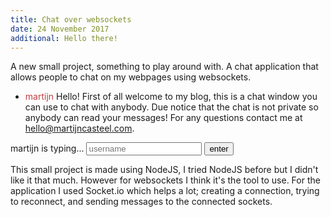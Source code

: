 ```yaml
---
title: Chat over websockets
date: 24 November 2017
additional: Hello there!
---
```


A new small project, something to play around with. A chat application that allows people to chat on my webpages using websockets.

<template class="message">
  <li>
    <span style="color: {2}" class="name">{0}</span>
    <span style="border-color: {2}" class="message">{1}</span>
  </li>
</template>

<template class="event">
  <li>
    <span class="event">{0}</span>
  </li>
</template>

<div class="chat-window">
  <div class="header">
    <span class="bullet bullet-close"></span>
    <span class="bullet bullet-minimize"></span>
    <span class="bullet bullet-maximize"></span>
  </div>

  <div class="body">
    <ul>
      <li>
        <span style="color: hsl(359, 50%, 50%)" class="name">martijn</span>
        <span style="border-color: hsl(359, 50%, 50%)" class="message">Hello! First of all welcome to my blog, this is a chat window you can use to chat with anybody. Due notice that the chat is not private so anybody can read your messages! For any questions contact me at <a href="mailto:hello@martijncasteel.com">hello@martijncasteel.com</a>.</span>
      </li>
    </ul>
  </div>

  <form class="terminal">
    <span>martijn is typing...</span>
    <input name="message" class="message" placeholder="username" />
    <input type="submit" name="submit" value="enter" />
  </form>
</div>

This small project is made using NodeJS, I tried NodeJS before but I didn't like it that much. However for websockets I think it's the tool to use. For the application I used Socket.io which helps a lot; creating a connection, trying to reconnect, and sending messages to the connected sockets.
